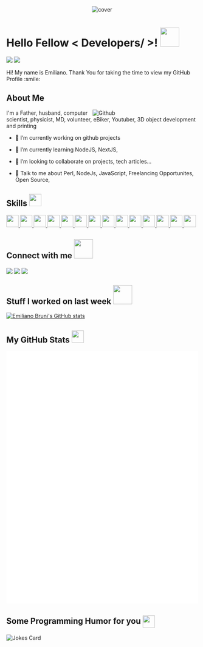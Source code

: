 <div align="center">
<img width="100%" height = "250px" src="https://raw.githubusercontent.com/rahulbanerjee26/githubProfileReadmeGenerator/main/banners/banner7.png" alt="cover" />
</div>

<h1> Hello Fellow < Developers/ >! <img src = "https://raw.githubusercontent.com/rahulbanerjee26/githubProfileReadmeGenerator/main/gifs/wave.gif" width = 50px height='50px'> </h1>
<p align='center'>

<a href="https://visitorbadge.io/status?path=EmilianoBruni"><img src="https://api.visitorbadge.io/api/visitors?path=EmilianoBruni&label=TOTAL%20VISITORS&labelColor=%23697689&countColor=%23f47373" /></a>
<a href="https://visitorbadge.io/status?path=EmilianoBruni"><img src="https://api.visitorbadge.io/api/daily?path=EmilianoBruni&label=TODAY%20VISITORS&labelColor=%23697689&countColor=%232ccce4" /></a>

</p>
<div size='20px'> Hi! My name is Emiliano. Thank You for taking the time to view my GitHub Profile :smile: 
</div>

<h2> About Me</h2>

<img width="55%" align="right" alt="Github" src="https://raw.githubusercontent.com/rahulbanerjee26/githubProfileReadmeGenerator/47a1a7b035154ce002fffc42e803b6ca8acbc4f3/gifs/git-header.svg" />

<div>I'm a Father, husband, computer scientist, physicist, MD, volunteer, eBiker, Youtuber, 3D object development and printing</div>


- 🔭 I’m currently working on github projects 

- 🌱 I’m currently learning NodeJS,  NextJS,  

- 👯 I’m looking to collaborate on projects, tech articles... 

- 💬 Talk to me about Perl, NodeJs, JavaScript, Freelancing Opportunites, Open Source,  

<h2> Skills <img src = "https://raw.githubusercontent.com/rahulbanerjee26/githubProfileReadmeGenerator/main/gifs/code.gif" width = 32px height=32px> </h2>
<a href="https://github.com/EmilianoBruni?tab=repositories&q=&type=&language=reactjs&sort="> <img width ='32px' height='32px' src ='https://raw.githubusercontent.com/rahulbanerjee26/githubAboutMeGenerator/main/icons/reactjs.svg'> </a>
<a href="https://github.com/EmilianoBruni?tab=repositories&q=&type=&language=javascript&sort="> <img width ='32px' height='32px' src ='https://raw.githubusercontent.com/rahulbanerjee26/githubAboutMeGenerator/main/icons/javascript.svg'> </a>
<a href="https://github.com/EmilianoBruni?tab=repositories&q=&type=&language=html&sort="> <img width ='32px' height='32px' src ='https://raw.githubusercontent.com/rahulbanerjee26/githubAboutMeGenerator/main/icons/html.svg'> </a>
<a href="https://github.com/EmilianoBruni?tab=repositories&q=&type=&language=css&sort="> <img width ='32px' height='32px' src ='https://raw.githubusercontent.com/rahulbanerjee26/githubAboutMeGenerator/main/icons/css.svg'> </a>
<a href="https://github.com/EmilianoBruni?tab=repositories&q=&type=&language=java&sort="> <img width ='32px' height='32px' src ='https://raw.githubusercontent.com/rahulbanerjee26/githubAboutMeGenerator/main/icons/java.svg'> </a>
<a href="https://github.com/EmilianoBruni?tab=repositories&q=&type=&language=nodejs&sort="> <img width ='32px' height='32px' src ='https://raw.githubusercontent.com/rahulbanerjee26/githubAboutMeGenerator/main/icons/nodejs.svg'> </a>
<a href="https://github.com/EmilianoBruni?tab=repositories&q=&type=&language=perl&sort="> <img width ='32px' height='32px' src ='https://raw.githubusercontent.com/rahulbanerjee26/githubAboutMeGenerator/main/icons/perl.svg'> </a>
<a href="https://github.com/EmilianoBruni?tab=repositories&q=&type=&language=nextjs&sort="> <img width ='32px' height='32px' src ='https://raw.githubusercontent.com/rahulbanerjee26/githubAboutMeGenerator/main/icons/nextjs.svg'> </a>
<a href="https://github.com/EmilianoBruni?tab=repositories&q=&type=&language=arduino&sort="> <img width ='32px' height='32px' src ='https://raw.githubusercontent.com/rahulbanerjee26/githubAboutMeGenerator/main/icons/arduino.svg'> </a>
<a href="https://github.com/EmilianoBruni?tab=repositories&q=&type=&language=blogger&sort="> <img width ='32px' height='32px' src ='https://raw.githubusercontent.com/rahulbanerjee26/githubAboutMeGenerator/main/icons/blogger.svg'> </a>
<a href="https://github.com/EmilianoBruni?tab=repositories&q=&type=&language=youtube&sort="> <img width ='32px' height='32px' src ='https://raw.githubusercontent.com/rahulbanerjee26/githubAboutMeGenerator/main/icons/youtube.svg'> </a>
<a href="https://github.com/EmilianoBruni?tab=repositories&q=&type=&language=git&sort="> <img width ='32px' height='32px' src ='https://raw.githubusercontent.com/rahulbanerjee26/githubAboutMeGenerator/main/icons/git.svg'> </a>
<a href="https://github.com/EmilianoBruni?tab=repositories&q=&type=&language=mongodb&sort="> <img width ='32px' height='32px' src ='https://raw.githubusercontent.com/rahulbanerjee26/githubAboutMeGenerator/main/icons/mongodb.svg'> </a>
<a href="https://github.com/EmilianoBruni?tab=repositories&q=&type=&language=mysql&sort="> <img width ='32px' height='32px' src ='https://raw.githubusercontent.com/rahulbanerjee26/githubAboutMeGenerator/main/icons/mysql.svg'> </a>


<h2> Connect with me <img src='https://raw.githubusercontent.com/rahulbanerjee26/githubProfileReadmeGenerator/main/gifs/handShake.gif' width="50px" height=50px> </h2>
<a href = 'https://www.linkedin.com/in/https://www.linkedin.com/in/emilianobruni/'> <img width = '32px' align= 'center' src="https://raw.githubusercontent.com/rahulbanerjee26/githubAboutMeGenerator/main/icons/linked-in-alt.svg"/></a> 
<a href = 'https://www.twitter.com/@ebruni'> <img width = '32px' align= 'center' src="https://raw.githubusercontent.com/rahulbanerjee26/githubAboutMeGenerator/main/icons/twitter.svg"/></a> 
<a href = 'https://www.github.com/https://github.com/EmilianoBruni'> <img width = '32px' align= 'center' src="https://raw.githubusercontent.com/rahulbanerjee26/githubAboutMeGenerator/main/icons/github.svg"/></a> 


<h2> Stuff I worked on last week  <img src = "https://raw.githubusercontent.com/rahulbanerjee26/githubProfileReadmeGenerator/main/gifs/needABreak.gif" width = 50px height= 50px> </h2>
<a href="https://github.com/anuraghazra/github-readme-stats"><img alt="Emiliano Bruni's GitHub stats" src="https://github-readme-stats.vercel.app/api?username=EmilianoBruni&show_icons=true&theme=dark"></a>
<br>


<h2> My GitHub Stats <img src='https://raw.githubusercontent.com/EmilianoBruni/githubProfileReadmeGenerator/main/gifs/github.gif' width='32px' height=32px> </h2>

<img src="https://raw.githubusercontent.com/EmilianoBruni/EmilianoBruni/main/github-metrics.svg" alt="Metrics"> 

<h2> Some Programming Humor for you <img align ='center' src='https://raw.githubusercontent.com/rahulbanerjee26/githubProfileReadmeGenerator/main/gifs/winkFace.gif' width = '32px' height= '32px'></h2>

![Jokes Card](https://readme-jokes.vercel.app/api?theme=default)
